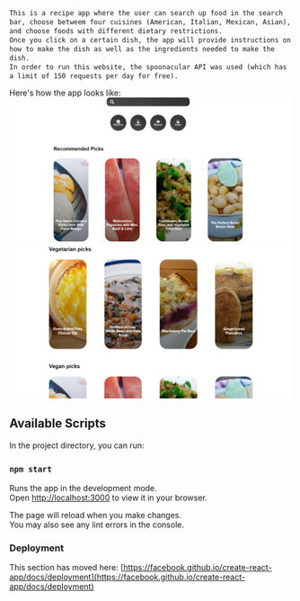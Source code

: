 ```
This is a recipe app where the user can search up food in the search bar, choose betweem four cuisines (American, Italian, Mexican, Asian), and choose foods with different dietary restrictions. 
Once you click on a certain dish, the app will provide instructions on how to make the dish as well as the ingredients needed to make the dish. 
In order to run this website, the spoonacular API was used (which has a limit of 150 requests per day for free).
```

Here's how the app looks like: 
![Image of Recipe App](RecipeAppImg.png)
![Second Image of Recipe App](RecipeImg2.png)

## Available Scripts

In the project directory, you can run:

### `npm start`

Runs the app in the development mode.\
Open [http://localhost:3000](http://localhost:3000) to view it in your browser.

The page will reload when you make changes.\
You may also see any lint errors in the console.

### Deployment

This section has moved here: [https://facebook.github.io/create-react-app/docs/deployment](https://facebook.github.io/create-react-app/docs/deployment)


